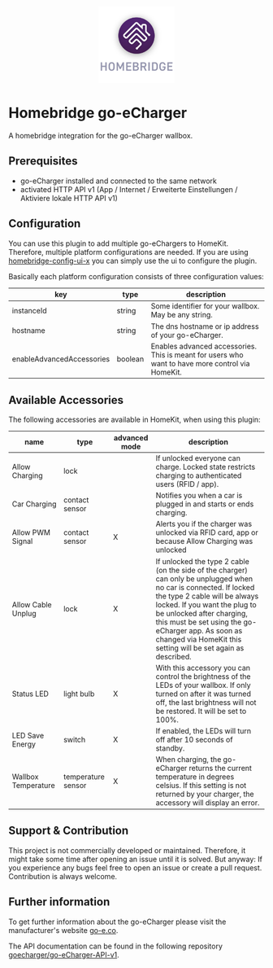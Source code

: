 <p align="center">

<img src="https://github.com/homebridge/branding/raw/master/logos/homebridge-wordmark-logo-vertical.png" width="150">

</p>

# Homebridge go-eCharger
A homebridge integration for the go-eCharger wallbox.

## Prerequisites

- go-eCharger installed and connected to the same network
- activated HTTP API v1 (App / Internet / Erweiterte Einstellungen / Aktiviere lokale HTTP API v1)

## Configuration

You can use this plugin to add multiple go-eChargers to HomeKit. Therefore, multiple platform configurations are needed.
If you are using [homebridge-config-ui-x](https://github.com/oznu/homebridge-config-ui-x) you can simply use the ui to configure the plugin.

Basically each platform configuration consists of three configuration values:

| key | type | description |
|---|---|---|
| instanceId | string | Some identifier for your wallbox. May be any string. | 
| hostname | string | The dns hostname or ip address of your go-eCharger. |
| enableAdvancedAccessories | boolean | Enables advanced accessories. This is meant for users who want to have more control via HomeKit. | 

## Available Accessories

The following accessories are available in HomeKit, when using this plugin:

| name | type | advanced mode | description |
|---|---|---|---|
| Allow Charging | lock | | If unlocked everyone can charge. Locked state restricts charging to authenticated users (RFID / app). |
| Car Charging | contact sensor | | Notifies you when a car is plugged in and starts or ends charging. |
| Allow PWM Signal | contact sensor | X | Alerts you if the charger was unlocked via RFID card, app or because Allow Charging was unlocked |
| Allow Cable Unplug | lock | X | If unlocked the type 2 cable (on the side of the charger) can only be unplugged when no car is connected. If locked the type 2 cable will be always locked. If you want the plug to be unlocked after charging, this must be set using the go-eCharger app. As soon as changed via HomeKit this setting will be set again as described. |
| Status LED | light bulb | X | With this accessory you can control the brightness of the LEDs of your wallbox. If only turned on after it was turned off, the last brightness will not be restored. It will be set to 100%. |
| LED Save Energy | switch | X | If enabled, the LEDs will turn off after 10 seconds of standby. |
| Wallbox Temperature | temperature sensor | X | When charging, the go-eCharger returns the current temperature in degrees celsius. If this setting is not returned by your charger, the accessory will display an error. |

## Support & Contribution

This project is not commercially developed or maintained.
Therefore, it might take some time after opening an issue until it is solved.
But anyway: If you experience any bugs feel free to open an issue or create a pull request.
Contribution is always welcome.

## Further information

To get further information about the go-eCharger please visit the manufacturer's website [go-e.co](https://go-e.co/).

The API documentation can be found in the following repository [goecharger/go-eCharger-API-v1](https://github.com/goecharger/go-eCharger-API-v1).